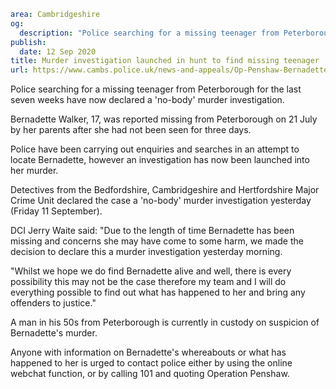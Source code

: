 ```yaml
area: Cambridgeshire
og:
  description: "Police searching for a missing teenager from Peterborough for the last seven weeks have now declared a \u2018no-body\u2019 murder investigation."
publish:
  date: 12 Sep 2020
title: Murder investigation launched in hunt to find missing teenager
url: https://www.cambs.police.uk/news-and-appeals/Op-Penshaw-Bernadette-Walker-murder-launched
```

Police searching for a missing teenager from Peterborough for the last seven weeks have now declared a 'no-body' murder investigation.

Bernadette Walker, 17, was reported missing from Peterborough on 21 July by her parents after she had not been seen for three days.

Police have been carrying out enquiries and searches in an attempt to locate Bernadette, however an investigation has now been launched into her murder.

Detectives from the Bedfordshire, Cambridgeshire and Hertfordshire Major Crime Unit declared the case a 'no-body' murder investigation yesterday (Friday 11 September).

DCI Jerry Waite said: "Due to the length of time Bernadette has been missing and concerns she may have come to some harm, we made the decision to declare this a murder investigation yesterday morning.

"Whilst we hope we do find Bernadette alive and well, there is every possibility this may not be the case therefore my team and I will do everything possible to find out what has happened to her and bring any offenders to justice."

A man in his 50s from Peterborough is currently in custody on suspicion of Bernadette's murder.

Anyone with information on Bernadette's whereabouts or what has happened to her is urged to contact police either by using the online webchat function, or by calling 101 and quoting Operation Penshaw.
